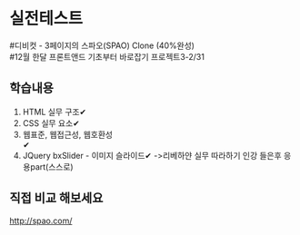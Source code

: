 # 실전테스트 
#디비컷 - 3페이지의 스파오(SPAO) Clone (40%완성)<br>
#12월 한달 프론트앤드 기초부터 바로잡기 프로젝트3-2/31

## 학습내용

1. HTML 실무 구조✔
2. CSS 실무 요소✔
3. 웹표준, 웹접근성, 웹호환성<br>✔
4. JQuery bxSlider - 이미지 슬라이드✔
->리베하얀 실무 따라하기 인강 들은후 응용part(스스로)

## 직접 비교 해보세요
<http://spao.com/>
